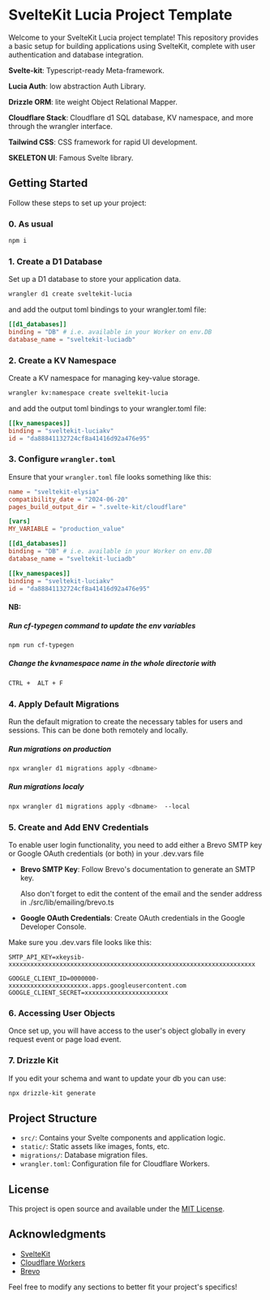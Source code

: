 # SvelteKit Lucia Project Template

Welcome to your SvelteKit Lucia project template! This repository provides a basic setup for building applications using SvelteKit, complete with user authentication and database integration.

**Svelte-kit**: Typescript-ready Meta-framework.

**Lucia Auth**: low abstraction Auth Library.

**Drizzle ORM**: lite weight Object Relational Mapper.

**Cloudflare Stack**: Cloudflare d1 SQL database, KV namespace, and more through the wrangler interface.

**Tailwind CSS**: CSS framework for rapid UI development.

**SKELETON UI**: Famous Svelte library.


## Getting Started

Follow these steps to set up your project:

### 0. As usual
```bash
npm i
```

### 1. Create a D1 Database
Set up a D1 database to store your application data.
```bash
wrangler d1 create sveltekit-lucia
```
and add the output toml bindings to your wrangler.toml file:
```toml
[[d1_databases]]
binding = "DB" # i.e. available in your Worker on env.DB
database_name = "sveltekit-luciadb"
```

### 2. Create a KV Namespace
Create a KV namespace for managing key-value storage.
```bash
wrangler kv:namespace create sveltekit-lucia
```
and add the output toml bindings to your wrangler.toml file:
```toml
[[kv_namespaces]]
binding = "sveltekit-luciakv"
id = "da88841132724cf8a41416d92a476e95"
```

### 3. Configure `wrangler.toml`
Ensure that your `wrangler.toml` file looks something like this:

```toml
name = "sveltekit-elysia"
compatibility_date = "2024-06-20"
pages_build_output_dir = ".svelte-kit/cloudflare"

[vars]
MY_VARIABLE = "production_value"

[[d1_databases]]
binding = "DB" # i.e. available in your Worker on env.DB
database_name = "sveltekit-luciadb"

[[kv_namespaces]]
binding = "sveltekit-luciakv"
id = "da88841132724cf8a41416d92a476e95"
```

#### NB:
##### Run cf-typegen command to update the env variables
```bash
npm run cf-typegen
```
##### Change the kvnamespace name in the whole directorie with
```bash
CTRL +  ALT + F
```

### 4. Apply Default Migrations
Run the default migration to create the necessary tables for users and sessions. This can be done both remotely and locally.

##### Run migrations on production
```bash
npx wrangler d1 migrations apply <dbname> 
```
##### Run migrations localy
```bash
npx wrangler d1 migrations apply <dbname>  --local
```

### 5. Create and Add ENV Credentials
To enable user login functionality, you need to add either a Brevo SMTP key or Google OAuth credentials (or both) in your .dev.vars file

- **Brevo SMTP Key**: Follow Brevo's documentation to generate an SMTP key.

    Also don't forget to edit the content of the email and the sender address in ./src/lib/emailing/brevo.ts 
- **Google OAuth Credentials**: Create OAuth credentials in the Google Developer Console.

Make sure you .dev.vars file looks like this:
```env
SMTP_API_KEY=xkeysib-xxxxxxxxxxxxxxxxxxxxxxxxxxxxxxxxxxxxxxxxxxxxxxxxxxxxxxxxxxxxxxxxxxxx

GOOGLE_CLIENT_ID=0000000-xxxxxxxxxxxxxxxxxxxxxx.apps.googleusercontent.com
GOOGLE_CLIENT_SECRET=xxxxxxxxxxxxxxxxxxxxxxx
```

### 6. Accessing User Objects
Once set up, you will have access to the user's object globally in every request event or page load event.

### 7. Drizzle Kit
If you edit your schema and want to update your db you can use:
```bash
npx drizzle-kit generate
```

## Project Structure

- `src/`: Contains your Svelte components and application logic.
- `static/`: Static assets like images, fonts, etc.
- `migrations/`: Database migration files.
- `wrangler.toml`: Configuration file for Cloudflare Workers.

## License

This project is open source and available under the [MIT License](LICENSE).

## Acknowledgments

- [SvelteKit](https://kit.svelte.dev/)
- [Cloudflare Workers](https://workers.cloudflare.com/)
- [Brevo](https://www.brevo.com/)

Feel free to modify any sections to better fit your project's specifics!
